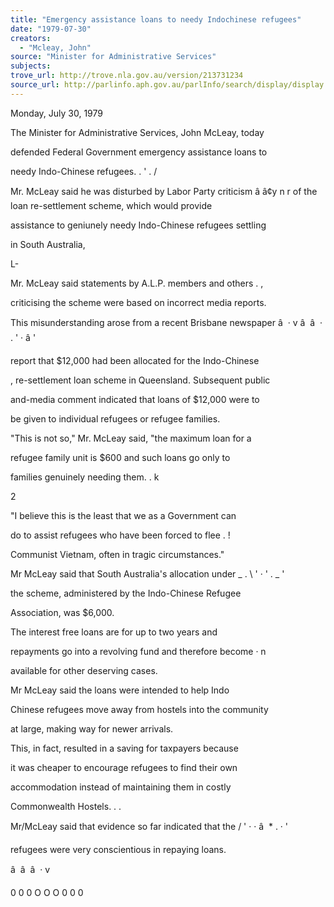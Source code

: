 ```yaml
---
title: "Emergency assistance loans to needy Indochinese refugees"
date: "1979-07-30"
creators:
  - "Mcleay, John"
source: "Minister for Administrative Services"
subjects:
trove_url: http://trove.nla.gov.au/version/213731234
source_url: http://parlinfo.aph.gov.au/parlInfo/search/display/display.w3p;query=Id%3A%22media/pressrel/HPR10024996%22
---
```


 Monday, July 30, 1979

 The Minister for Administrative Services, John McLeay, today 

 defended Federal Government emergency assistance loans to 

 needy Indo-Chinese refugees. .  '  .  /

 Mr. McLeay said he was disturbed by Labor Party criticism â â¢y n  r of the loan re-settlement scheme, which would provide 

 assistance to geniunely needy Indo-Chinese refugees settling

 in South Australia, 

 L-

 Mr. McLeay said statements by A.L.P. members and others .  ,

 criticising the scheme were based on incorrect media reports.

 This misunderstanding arose from a recent Brisbane newspaper â   · v  â  â  ·  . ' ·  â '

 report that $12,000 had been allocated for the Indo-Chinese 

 ,  re-settlement loan scheme in Queensland. Subsequent public 

 and-media comment indicated that loans of $12,000 were to 

 be given to individual refugees or refugee families.

 "This is not so," Mr. McLeay said, "the maximum loan for a 

 refugee family unit is $600 and such loans go only to 

 families genuinely needing them. .  k

 2

 "I believe this is the least that we as a Government can 

 do to assist refugees who have been forced to flee . !

 Communist Vietnam, often in tragic circumstances."

 Mr McLeay said that South Australia's allocation under _ .  \ '  ·  '  .  _ '

 the scheme, administered by the Indo-Chinese Refugee 

 Association, was $6,000.

 The interest free loans are for up to two years and 

 repayments go into a revolving fund and therefore become ·  n 

 available for other deserving cases.

 Mr McLeay said the loans were intended to help Indo­

 Chinese refugees move away from hostels into the community 

 at large, making way for newer arrivals.

 This, in fact, resulted in a saving for taxpayers because 

 it was cheaper to encourage refugees to find their own 

 accommodation instead of maintaining them in costly 

 Commonwealth Hostels. .  .

 Mr/McLeay said that evidence so far indicated that the /  '  ·  ·  â   *  . ·  ' 

 refugees were very conscientious in repaying loans.

 â   â   â   ·  v

 0 0 0 O O O 0 0 0

